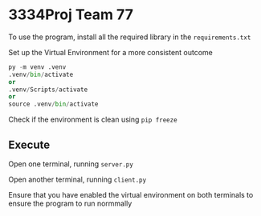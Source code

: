 # 3334Proj Team 77
 
 To use the program, install all the required library in the ```requirements.txt``` 

 Set up the Virtual Environment for a more consistent outcome

 ```python
 py -m venv .venv
 .venv/bin/activate 
 or
 .venv/Scripts/activate
 or
 source .venv/bin/activate
 ```

 Check if the environment is clean using `pip freeze`

 ## Execute

 Open one terminal, running `server.py`

 Open another terminal, running `client.py`

 Ensure that you have enabled the virtual environment on both terminals to ensure the program to run normmally

